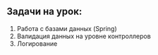 ## Задачи на урок:

1. Работа с базами данных (Spring)
2. Валидация данных на уровне контроллеров
3. Логирование

 
